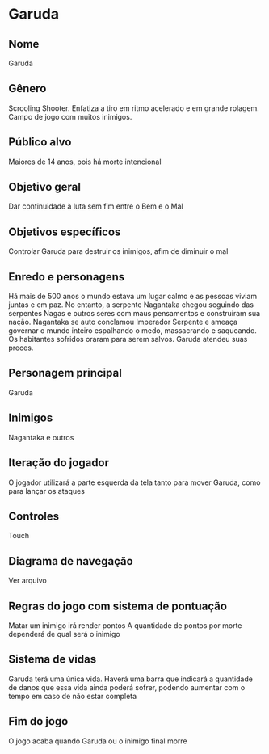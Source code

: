 # Garuda

##	Nome
  Garuda
##	Gênero
  Scrooling Shooter. Enfatiza a tiro em ritmo acelerado e em grande rolagem. Campo de jogo com muitos inimigos.
##	Público alvo
  Maiores de 14 anos, pois há morte intencional
##	Objetivo geral
  Dar continuidade à luta sem fim entre o Bem e o Mal
##	Objetivos específicos
  Controlar Garuda para destruir os inimigos, afim de diminuir o mal
##	Enredo e personagens
  Há mais de 500 anos o mundo estava um lugar calmo e as pessoas viviam juntas e em paz. No entanto, a serpente Nagantaka chegou seguindo das serpentes Nagas e outros seres com maus pensamentos e construíram sua nação. Nagantaka se auto conclamou Imperador Serpente e ameaça governar o mundo inteiro espalhando o medo, massacrando e saqueando.
  Os habitantes sofridos oraram para serem salvos. Garuda atendeu suas preces.
##	Personagem principal
  Garuda
##	Inimigos
  Nagantaka e outros
## Iteração do jogador
  O jogador utilizará a parte esquerda da tela tanto para mover Garuda, como para lançar os ataques
##	Controles
  Touch
##	Diagrama de navegação
  Ver arquivo 
##	Regras do jogo com sistema de pontuação
  Matar um inimigo irá render pontos
  A quantidade de pontos por morte dependerá de qual será o inimigo
##	Sistema de vidas
  Garuda terá uma única vida. Haverá uma barra que indicará a quantidade de danos que essa vida ainda poderá sofrer, podendo aumentar com o tempo em caso de não estar completa
##	Fim do jogo
  O jogo acaba quando Garuda ou o inimigo final morre
